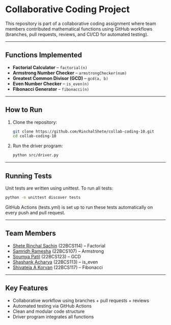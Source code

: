 # Collaborative Coding Project 
This repository is part of a collaborative coding assignment where team members contributed mathematical functions using GitHub workflows (branches, pull requests, reviews, and CI/CD for automated testing).

---

## Functions Implemented
- **Factorial Calculator** – `factorial(n)`
- **Armstrong Number Checker** – `armstrongChecker(num)`
- **Greatest Common Divisor (GCD)** – `gcd(a, b)`
- **Even Number Checker** – `is_even(n)`
- **Fibonacci Generator** – `fibonacci(n)`

---

## How to Run
1. Clone the repository:
   ```bash
   git clone https://github.com/RinchalShete/collab-coding-10.git
   cd collab-coding-10
   ```
   
2. Run the driver program:
   ```bash
   python src/driver.py
   ```

---

## Running Tests

Unit tests are written using unittest. To run all tests:
```bash
python -m unittest discover tests
```
GitHub Actions (tests.yml) is set up to run these tests automatically on every push and pull request.

---

## Team Members

- [Shete Rinchal Sachin](https://github.com/RinchalShete) (22BCS114) – Factorial  
- [Samridh Ramesha](https://github.com/Rammstone) (22BCS107) – Armstrong  
- [Soumya Patil](https://github.com/SOUMYA122004) (22BCS123) – GCD  
- [Shashank Acharya](https://github.com/TheBlueGeneral) (22BCS113) – is_even  
- [Shivateja A Korvan](https://github.com/shivateja126) (22BCS117) – Fibonacci

---

## Key Features

- Collaborative workflow using branches + pull requests + reviews
- Automated testing via GitHub Actions
- Clean and modular code structure
- Driver program integrates all functions



